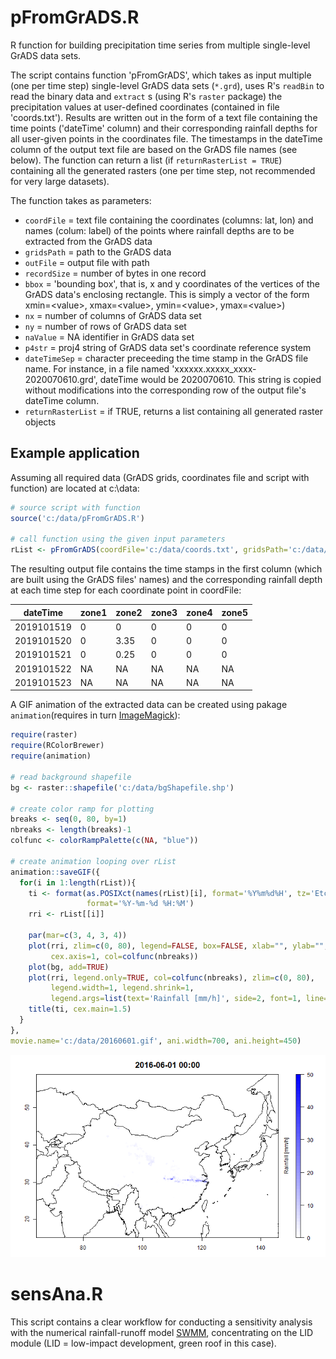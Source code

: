 # pFromGrADS.R
R function for building precipitation time series from multiple single-level GrADS data sets.

The script contains function 'pFromGrADS', which takes as input multiple (one per time step) single-level GrADS data sets (`*.grd`), uses R's `readBin` to read the binary data and `extract` s (using R's `raster` package) the precipitation values at user-defined coordinates (contained in file 'coords.txt'). Results are written out in the form of a text file containing the time points ('dateTime' column) and their corresponding rainfall depths for all user-given points in the coordinates file. The timestamps in the dateTime column of the output text file are based on the GrADS file names (see below). The function can return a list (if `returnRasterList = TRUE`) containing all the generated rasters (one per time step, not recommended for very large datasets).

The function takes as parameters:
- `coordFile`  = text file containing the coordinates (columns: lat, lon) and names (colum: label) of the points where rainfall depths are to be extracted from the GrADS data
- `gridsPath` = path to the GrADS data
- `outFile` = output file with path
- `recordSize` = number of bytes in one record
- `bbox` = 'bounding box', that is, x and y coordinates of the vertices of the GrADS data's enclosing rectangle. This is simply a vector of the form xmin=\<value\>, xmax=\<value\>, ymin=\<value\>, ymax=\<value\>)
- `nx` = number of columns of GrADS data set
- `ny` = number of rows of GrADS data set
- `naValue` = NA identifier in GrADS data set
- `p4str` = proj4 string of GrADS data set's coordinate reference system
- `dateTimeSep` = character preceeding the time stamp in the GrADS file name. For instance, in a file named 'xxxxxx.xxxxx_xxxx-2020070610.grd', dateTime would be 2020070610. This string is copied without modifications into the corresponding row of the output file's dateTime column.
- `returnRasterList` = if TRUE, returns a list containing all generated raster objects

## Example application

Assuming all required data (GrADS grids, coordinates file and script with function) are located at c:\data:

```R
# source script with function
source('c:/data/pFromGrADS.R')

# call function using the given input parameters
rList <- pFromGrADS(coordFile='c:/data/coords.txt', gridsPath='c:/data/grids/', outFile='c:/data/rain.txt', bbox=c(xmin=70.05, xmax=140.05, ymin=15.05, ymax=59.05), nx=700, ny=440, naValue=-999, p4str="+proj=longlat +datum=WGS84", dateTimeSep='-', returnRasterList=TRUE, recordSize=4)
```

The resulting output file contains the time stamps in the first column (which are built using the GrADS files' names) and the corresponding rainfall depth at each time step for each coordinate point in coordFile:

| dateTime |zone1 |zone2 | zone3 | zone4 | zone5 |
| -------- | ---- | ---- | ----- | ----- | ----- |
| 2019101519 | 0| 0 | 0 | 0 | 0 |
| 2019101520 | 0| 3.35 | 0 | 0 | 0 |
| 2019101521 | 0| 0.25 | 0 | 0 | 0 |
| 2019101522 | NA| NA | NA | NA | NA |
| 2019101523 | NA| NA | NA | NA | NA |


A GIF animation of the extracted data can be created using pakage `animation`(requires in turn [ImageMagick](https://imagemagick.org/index.php)):

```R
require(raster)
require(RColorBrewer)
require(animation)

# read background shapefile
bg <- raster::shapefile('c:/data/bgShapefile.shp')

# create color ramp for plotting
breaks <- seq(0, 80, by=1)
nbreaks <- length(breaks)-1
colfunc <- colorRampPalette(c(NA, "blue"))

# create animation looping over rList
animation::saveGIF({
  for(i in 1:length(rList)){
    ti <- format(as.POSIXct(names(rList)[i], format='%Y%m%d%H', tz='Etc/GMT+8'),
                 format='%Y-%m-%d %H:%M')
    rri <- rList[[i]]
    
    par(mar=c(3, 4, 3, 4))
    plot(rri, zlim=c(0, 80), legend=FALSE, box=FALSE, xlab="", ylab="",
         cex.axis=1, col=colfunc(nbreaks))
    plot(bg, add=TRUE)
    plot(rri, legend.only=TRUE, col=colfunc(nbreaks), zlim=c(0, 80),
         legend.width=1, legend.shrink=1,
         legend.args=list(text='Rainfall [mm/h]', side=2, font=1, line=1, cex=1))
    title(ti, cex.main=1.5)
  }
}, 
movie.name='c:/data/20160601.gif', ani.width=700, ani.height=450)
```

![](anim20160601.gif)

# sensAna.R

This script contains a clear workflow for conducting a sensitivity analysis with the numerical rainfall-runoff model [SWMM](https://www.epa.gov/water-research/storm-water-management-model-swmm), concentrating on the LID module (LID = low-impact development, green roof in this case).
